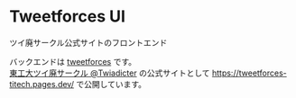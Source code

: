 # Tweetforces UI

ツイ廃サークル公式サイトのフロントエンド

バックエンドは [tweetforces](https://github.com/TwoSquirrels/tweetforces-api) です。  
[東工大ツイ廃サークル @Twiadicter](https://twitter.com/Twiadicter) の公式サイトとして <https://tweetforces-titech.pages.dev/> で公開しています。
